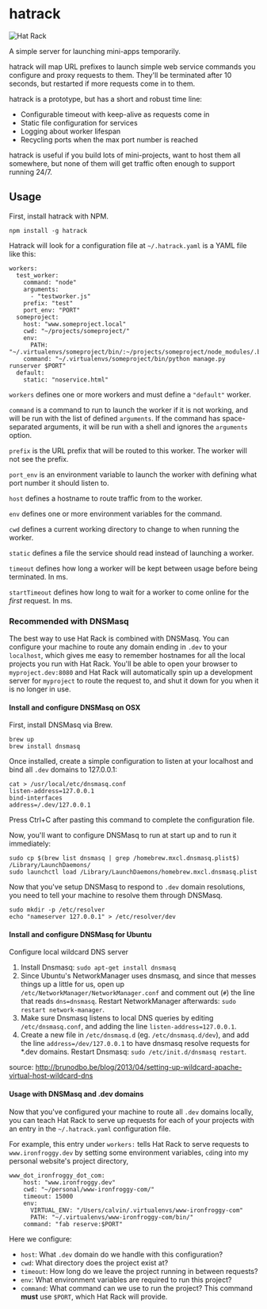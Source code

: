 # hatrack

![Hat Rack](https://i.imgur.com/t9NbrzN.png)

A simple server for launching mini-apps temporarily.

hatrack will map URL prefixes to launch simple web service commands you
configure and proxy requests to them. They'll be terminated after 10 seconds,
but restarted if more requests come in to them.

hatrack is a prototype, but has a short and robust time line:

* Configurable timeout with keep-alive as requests come in
* Static file configuration for services
* Logging about worker lifespan
* Recycling ports when the max port number is reached

hatrack is useful if you build lots of mini-projects, want to host them all
somewhere, but none of them will get traffic often enough to support running
24/7.

## Usage

First, install hatrack with NPM.


```
npm install -g hatrack
```

Hatrack will look for a configuration file at `~/.hatrack.yaml` is a YAML file like this:

```
workers:
  test_worker:
    command: "node"
    arguments:
      - "testworker.js"
    prefix: "test"
    port_env: "PORT"
  someproject:
    host: "www.someproject.local"
    cwd: "~/projects/someproject/"
    env:
      PATH: "~/.virtualenvs/someproject/bin/:~/projects/someproject/node_modules/.bin/"
    command: "~/.virtualenvs/someproject/bin/python manage.py runserver $PORT"
  default:
    static: "noservice.html"
```

`workers` defines one or more workers and must define a `"default"` worker.

`command` is a command to run to launch the worker if it is not working, and
will be run with the list of defined `arguments`. If the command has space-separated
arguments, it will be run with a shell and ignores the `arguments` option.

`prefix` is the URL prefix that will be routed to this worker. The worker will
not see the prefix.

`port_env` is an environment variable to launch the worker with defining what
port number it should listen to.

`host` defines a hostname to route traffic from to the worker.

`env` defines one or more environment variables for the command.

`cwd` defines a current working directory to change to when running the worker.

`static` defines a file the service should read instead of launching a worker.

`timeout` defines how long a worker will be kept between usage before being terminated. In ms.

`startTimeout` defines how long to wait for a worker to come online for the *first* request. In ms.


### Recommended with DNSMasq

The best way to use Hat Rack is combined with DNSMasq. You can configure your machine to route
any domain ending in `.dev` to your `localhost`, which gives me easy to remember hostnames for
all the local projects you run with Hat Rack. You'll be able to open your browser to
`myproject.dev:8080` and Hat Rack will automatically spin up a development server for `myproject`
to route the request to, and shut it down for you when it is no longer in use.

#### Install and configure DNSMasq on OSX

First, install DNSMasq via Brew.

```
brew up
brew install dnsmasq
```

Once installed, create a simple configuration to listen at your localhost and bind all `.dev`
domains to 127.0.0.1:

```
cat > /usr/local/etc/dnsmasq.conf
listen-address=127.0.0.1
bind-interfaces
address=/.dev/127.0.0.1
```

Press Ctrl+C after pasting this command to complete the configuration file.

Now, you'll want to configure DNSMasq to run at start up and to run it immediately:

```
sudo cp $(brew list dnsmasq | grep /homebrew.mxcl.dnsmasq.plist$) /Library/LaunchDaemons/
sudo launchctl load /Library/LaunchDaemons/homebrew.mxcl.dnsmasq.plist
```

Now that you've setup DNSMasq to respond to `.dev` domain resolutions, you need to tell your
machine to resolve them through DNSMasq.

```
sudo mkdir -p /etc/resolver
echo "nameserver 127.0.0.1" > /etc/resolver/dev
```

#### Install and configure DNSMasq for Ubuntu

Configure local wildcard DNS server

1. Install Dnsmasq: `sudo apt-get install dnsmasq`
2. Since Ubuntu's NetworkManager uses dnsmasq, and since that messes things up a little for us, open up `/etc/NetworkManager/NetworkManager.conf` and comment out (`#`) the line that reads `dns=dnsmasq`. Restart NetworkManager afterwards: `sudo restart network-manager`.
3. Make sure Dnsmasq listens to local DNS queries by editing `/etc/dnsmasq.conf`, and adding the line `listen-address=127.0.0.1`.
4. Create a new file in `/etc/dnsmasq.d` (eg. `/etc/dnsmasq.d/dev`), and add the line `address=/dev/127.0.0.1` to have dnsmasq resolve requests for *.dev domains. Restart Dnsmasq: `sudo /etc/init.d/dnsmasq restart`.


source: http://brunodbo.be/blog/2013/04/setting-up-wildcard-apache-virtual-host-wildcard-dns


#### Usage with DNSMasq and .dev domains

Now that you've configured your machine to route all `.dev` domains locally, you can teach Hat Rack
to serve up requests for each of your projects with an entry in the `~/.hatrack.yaml` configuration
file.

For example, this entry under `workers:` tells Hat Rack to serve requests to `www.ironfroggy.dev`
by setting some environment variables, `cd`ing into my personal website's project directory,

```
www_dot_ironfroggy_dot_com:
    host: "www.ironfroggy.dev"
    cwd: "~/personal/www-ironfroggy-com/"
    timeout: 15000
    env:
      VIRTUAL_ENV: "/Users/calvin/.virtualenvs/www-ironfroggy-com"
      PATH: "~/.virtualenvs/www-ironfroggy-com/bin/"
    command: "fab reserve:$PORT"
```

Here we configure:

* `host`: What `.dev` domain do we handle with this configuration?
* `cwd`: What directory does the project exist at?
* `timeout`: How long do we leave the project running in between requests?
* `env`: What environment variables are required to run this project?
* `command`: What command can we use to run the project? This command **must** use `$PORT`, which
   Hat Rack will provide.
